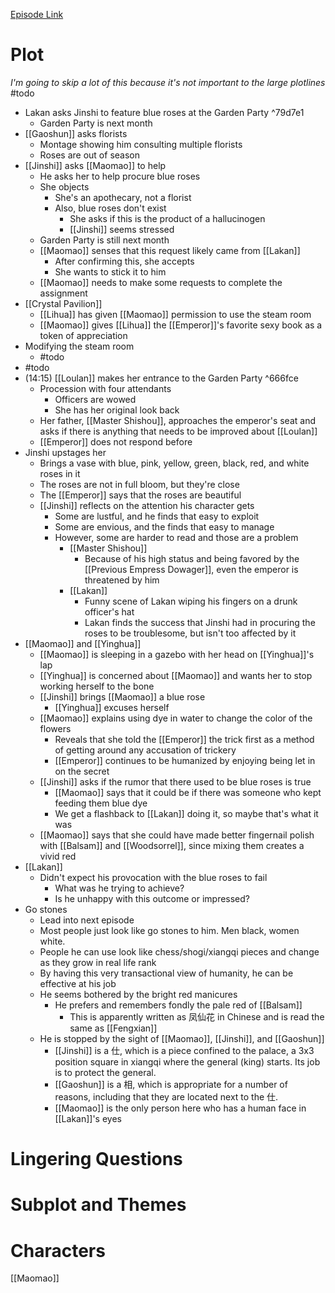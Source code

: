 [Episode Link](https://www.crunchyroll.com/watch/GD9UV37DZ/blue-roses)
# Plot
*I'm going to skip a lot of this because it's not important to the large plotlines* #todo 
- Lakan asks Jinshi to feature blue roses at the Garden Party ^79d7e1
	- Garden Party is next month
- [[Gaoshun]] asks florists
	- Montage showing him consulting multiple florists
	- Roses are out of season
- [[Jinshi]] asks [[Maomao]] to help
	- He asks her to help procure blue roses
	- She objects
		- She's an apothecary, not a florist
		- Also, blue roses don't exist
			- She asks if this is the product of a hallucinogen
			- [[Jinshi]] seems stressed
	- Garden Party is still next month
	- [[Maomao]] senses that this request likely came from [[Lakan]]
		- After confirming this, she accepts
		- She wants to stick it to him
	- [[Maomao]] needs to make some requests to complete the assignment
- [[Crystal Pavilion]]
	- [[Lihua]] has given [[Maomao]] permission to use the steam room
	- [[Maomao]] gives [[Lihua]] the [[Emperor]]'s favorite sexy book as a token of appreciation
- Modifying the steam room
	- #todo
- #todo 
- (14:15) [[Loulan]] makes her entrance to the Garden Party ^666fce
	- Procession with four attendants
		- Officers are wowed
		- She has her original look back
	- Her father, [[Master Shishou]], approaches the emperor's seat and asks if there is anything that needs to be improved about [[Loulan]]
	- [[Emperor]] does not respond before
- Jinshi upstages her
	- Brings a vase with blue, pink, yellow, green, black, red, and white roses in it
	- The roses are not in full bloom, but they're close
	- The [[Emperor]] says that the roses are beautiful
	- [[Jinshi]] reflects on the attention his character gets
		- Some are lustful, and he finds that easy to exploit
		- Some are envious, and the finds that easy to manage
		- However, some are harder to read and those are a problem
			- [[Master Shishou]]
				- Because of his high status and being favored by the [[Previous Empress Dowager]], even the emperor is threatened by him
			- [[Lakan]]
				- Funny scene of Lakan wiping his fingers on a drunk officer's hat
				- Lakan finds the success that Jinshi had in procuring the roses to be troublesome, but isn't too affected by it
- [[Maomao]] and [[Yinghua]]
	- [[Maomao]] is sleeping in a gazebo with her head on [[Yinghua]]'s lap
	- [[Yinghua]] is concerned about [[Maomao]] and wants her to stop working herself to the bone
	- [[Jinshi]] brings [[Maomao]] a blue rose
		- [[Yinghua]] excuses herself
	- [[Maomao]] explains using dye in water to change the color of the flowers
		- Reveals that she told the [[Emperor]] the trick first as a method of getting around any accusation of trickery
		- [[Emperor]] continues to be humanized by enjoying being let in on the secret
	- [[Jinshi]] asks if the rumor that there used to be blue roses is true
		- [[Maomao]] says that it could be if there was someone who kept feeding them blue dye
		- We get a flashback to [[Lakan]] doing it, so maybe that's what it was
	- [[Maomao]] says that she could have made better fingernail polish with [[Balsam]] and [[Woodsorrel]], since mixing them creates a vivid red
- [[Lakan]]
	- Didn't expect his provocation with the blue roses to fail
		- What was he trying to achieve?
		- Is he unhappy with this outcome or impressed?
- Go stones
	- Lead into next episode
	- Most people just look like go stones to him. Men black, women white.
	- People he can use look like chess/shogi/xiangqi pieces and change as they grow in real life rank
	- By having this very transactional view of humanity, he can be effective at his job
	- He seems bothered by the bright red manicures
		- He prefers and remembers fondly the pale red of [[Balsam]]
			- This is apparently written as 凤仙花 in Chinese and is read the same as [[Fengxian]]
	- He is stopped by the sight of [[Maomao]], [[Jinshi]], and [[Gaoshun]]
		- [[Jinshi]] is a 仕, which is a piece confined to the palace, a 3x3 position square in xiangqi where the general (king) starts. Its job is to protect the general.
		- [[Gaoshun]] is a 相, which is appropriate for a number of reasons, including that they are located next to the 仕.
		- [[Maomao]] is the only person here who has a human face in [[Lakan]]'s eyes
# Lingering Questions
# Subplot and Themes
# Characters
[[Maomao]]